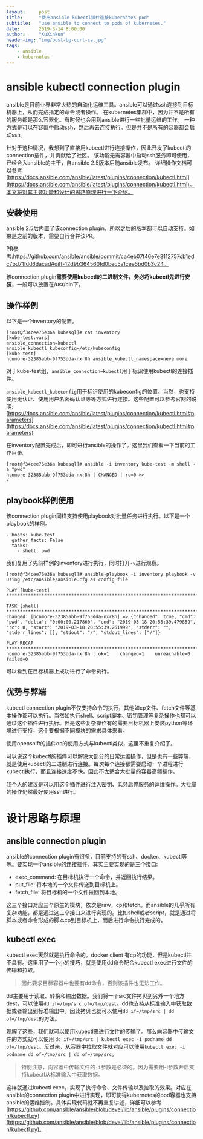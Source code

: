 ```yaml
---
layout:     post
title:      "使用ansible kubectl插件连接kubernetes pod"
subtitle:   "use ansible to connect to pods of kubernetes."
date:       2019-3-14 8:00:00
author:     "XuXinkun"
header-img: "img/post-bg-curl-ca.jpg"
tags:
    - ansible
    - kubernetes
---
```



# ansible kubectl connection plugin

ansible是目前业界非常火热的自动化运维工具。ansible可以通过ssh连接到目标机器上，从而完成指定的命令或者操作。
在kubernetes集群中，因为并不是所有的服务都是那么容器化。有时候也会用到ansible进行一些批量运维的工作。
一种方式是可以在容器中启动ssh，然后再去连接执行。但是并不是所有的容器都会启动ssh。

针对于这种情况，我想到了直接用kubectl进行连接操作，因此开发了kubectl的connection插件，并贡献给了社区。
该功能无需容器中启动ssh服务即可使用，已经合入ansible的主干，自ansible 2.5版本后随ansible发布。
详细操作文档可以参考[https://docs.ansible.com/ansible/latest/plugins/connection/kubectl.html](https://docs.ansible.com/ansible/latest/plugins/connection/kubectl.html)。本文将对其主要功能和设计的思路原理进行一下介绍。

## 安装使用

ansible 2.5后内置了该connection plugin，所以之后的版本都可以自动支持。如果是之前的版本，需要自行合并该PR。

PR参考:https://github.com/ansible/ansible/commit/ca4eb07f46e7e3112757cb1edc7bd71fdd6dacad#diff-12d9b364560fd0bec5a1cee5bd0b3c24。

该connection plugin**需要使用kubectl的二进制文件，务必将kubectl先进行安装**，一般可以放置在/usr/bin下。

## 操作样例

以下是一个inventory的配置。

```
[root@f34cee76e36a kubesql]# cat inventory 
[kube-test:vars]
ansible_connection=kubectl
ansible_kubectl_kubeconfig=/etc/kubeconfig
[kube-test]
hcnmore-32385abb-9f753dda-nxr8h ansible_kubectl_namespace=nevermore
```

对于kube-test组，`ansible_connection=kubectl`用于标识使用kubectl的连接插件。

`ansible_kubectl_kubeconfig`用于标识使用的kubeconfig的位置。当然，也支持使用无认证、使用用户名密码认证等等方式进行连接。这些配置可以参考官网的说明: [https://docs.ansible.com/ansible/latest/plugins/connection/kubectl.html#parameters](https://docs.ansible.com/ansible/latest/plugins/connection/kubectl.html#parameters)

在inventory配置完成后，即可进行ansible的操作了。这里我们查看一下当前的工作目录。

```
[root@f34cee76e36a kubesql]# ansible -i inventory kube-test -m shell -a "pwd"     
hcnmore-32385abb-9f753dda-nxr8h | CHANGED | rc=0 >>
/
```

## playbook样例使用

该connection plugin同样支持使用playbook对批量任务进行执行。以下是一个playbook的样例。

```
- hosts: kube-test
  gather_facts: False
  tasks:
    - shell: pwd
```

我们复用了先前样例的inventory进行执行，同时打开`-v`进行观察。

```
[root@f34cee76e36a kubesql]# ansible-playbook -i inventory playbook -v 
Using /etc/ansible/ansible.cfg as config file

PLAY [kube-test] *************************************************************************************************************************************************************************************************

TASK [shell] *****************************************************************************************************************************************************************************************************
changed: [hcnmore-32385abb-9f753dda-nxr8h] => {"changed": true, "cmd": "pwd", "delta": "0:00:00.217860", "end": "2019-03-18 20:55:39.479859", "rc": 0, "start": "2019-03-18 20:55:39.261999", "stderr": "", "stderr_lines": [], "stdout": "/", "stdout_lines": ["/"]}

PLAY RECAP *******************************************************************************************************************************************************************************************************
hcnmore-32385abb-9f753dda-nxr8h : ok=1    changed=1    unreachable=0    failed=0  
```

可以看到在目标机器上成功进行了命令执行。

## 优势与弊端

kubectl connection plugin不仅支持命令的执行，其他如cp文件、fetch文件等基本操作都可以执行。当然如执行shell、script脚本、密钥管理等复杂操作也都可以通过这个插件进行执行。但是这些复杂操作有的需要目标机器上安装python等环境进行支持，这个要根据不同模块的需求具体来看。

使用openshift的插件oc的使用方式与kubectl类似，这里不重复介绍了。
 
可以说这个kubectl的插件可以解决大部分的日常运维操作，但是也有一些弊端，就是使用kubectl的二进制进行连接。每次每个连接都需要启动一个进程进行kubectl执行，而且连接速度不快。因此不太适合大批量的容器高频操作。

我个人的建议是可以用这个插件进行注入密钥、低频启停服务的运维操作。大批量的操作仍然最好使用ssh进行。


# 设计思路与原理

## ansible connection plugin

ansible的connection plugin有很多，目前支持的有ssh、docker、kubectl等等。要实现一个ansible的连接插件，其实主要实现的是三个接口:

- exec_command: 在目标机执行一个命令，并返回执行结果。
- put_file: 将本地的一个文件传送到目标机上。
- fetch_file: 将目标机的一个文件拉回到本地。

这三个接口对应三个原生的模块，依次是raw，cp和fetch。而ansible的几乎所有复杂功能，都是通过这三个接口来进行实现的。比如shell或者script，就是通过将脚本或者命令形成的脚本cp到目标机上，而后进行命令执行完成的。

## kubectl exec

kubectl exec天然就是执行命令的。docker client 有cp的功能，但是kubectl并不具有。这里用了一个小的技巧，就是使用dd命令配合kubectl exec进行文件的传输和拉取。

> 因此要求目标容器中也要有dd命令，否则该插件也无法工作。

dd主要用于读取、转换和输出数据。我们将一个src文件拷贝到另外一个地方dest，可以使用`dd if=/tmp/src of=/tmp/dest`。dd也支持从标准输入中获取数据或者输出到标准输出中。因此拷贝也就可以使用`dd if=/tmp/src | dd of=/tmp/dest`的方法。

理解了这些，我们就可以使用kubectl来进行文件的传输了。那么向容器中传输文件的方式就可以使用 `dd if=/tmp/src | kubectl exec -i podname dd of=/tmp/dest`。反过来，从容器中拉取文件就对应可以使用`kubectl exec -i podname dd of=/tmp/src | dd of=/tmp/src`。

> 特别注意，向容器中传输文件的`-i`参数是必须的。因为需要用-i参数开启支持kubectl从标准输入中获取数据。

这样就通过kubectl exec，实现了执行命令、文件传输以及拉取的效果。对应在ansible的connection plugin中进行实现，即可使得kubernetes的pod容器也支持ansible的运维控制。具体实现代码就不再重复讲述，详细可以参考[https://github.com/ansible/ansible/blob/devel/lib/ansible/plugins/connection/kubectl.py](https://github.com/ansible/ansible/blob/devel/lib/ansible/plugins/connection/kubectl.py)。

